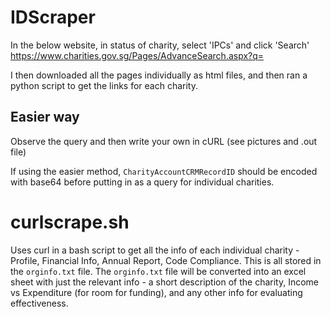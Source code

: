 # IDScraper
In the below website, in status of charity, select 'IPCs' and click 'Search'
https://www.charities.gov.sg/Pages/AdvanceSearch.aspx?q=

I then downloaded all the pages individually as html files, and then ran a python script to get the links for each charity.

## Easier way
Observe the query and then write your own in cURL (see pictures and .out file)

If using the easier method, `CharityAccountCRMRecordID` should be encoded with base64 before putting in as a query for individual charities.

# curlscrape.sh
Uses curl in a bash script to get all the info of each individual charity - Profile, Financial Info, Annual Report, Code Compliance. This is all stored in the `orginfo.txt` file. The `orginfo.txt` file will be converted into an excel sheet with just the relevant info - a short description of the charity, Income vs Expenditure (for room for funding), and any other info for evaluating effectiveness.